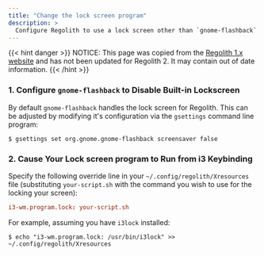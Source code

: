 ```yaml
---
title: "Change the lock screen program"
description: >
  Configure Regolith to use a lock screen other than `gnome-flashback`
---
```


{{< hint danger >}}
NOTICE: This page was copied from the [Regolith 1.x website](https://regolith-linux.org) and has not been updated for Regolith 2.  It may contain out of date information.
{{< /hint >}}

### 1. Configure `gnome-flashback` to Disable Built-in Lockscreen

By default `gnome-flashback` handles the lock screen for Regolith. This can be adjusted by modifying it's configuration via the `gsettings` command line program:

```console
$ gsettings set org.gnome.gnome-flashback screensaver false
```

### 2. Cause Your Lock screen program to Run from i3 Keybinding

Specify the following override line in your `~/.config/regolith/Xresources` file (substituting `your-script.sh` with the command you wish to use for the locking your screen):

```toml
i3-wm.program.lock: your-script.sh
```

For example, assuming you have `i3lock` installed:

```console
$ echo "i3-wm.program.lock: /usr/bin/i3lock" >> ~/.config/regolith/Xresources
```
